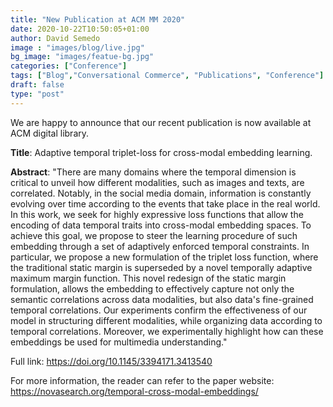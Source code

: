 ```yaml
---
title: "New Publication at ACM MM 2020"
date: 2020-10-22T10:50:05+01:00
author: David Semedo
image : "images/blog/live.jpg"
bg_image: "images/featue-bg.jpg"
categories: ["Conference"]
tags: ["Blog","Conversational Commerce", "Publications", "Conference"]
draft: false
type: "post"
---
```



We are happy to announce that our recent publication is now available at ACM digital library.

**Title**: Adaptive temporal triplet-loss for cross-modal embedding learning.

**Abstract**: "There are many domains where the temporal dimension is critical to unveil how different modalities, such as images and texts, are correlated. Notably, in the social media domain, information is constantly evolving over time according to the events that take place in the real world. In this work, we seek for highly expressive loss functions that allow the encoding of data temporal traits into cross-modal embedding spaces. To achieve this goal, we propose to steer the learning procedure of such embedding through a set of adaptively enforced temporal constraints. In particular, we propose a new formulation of the triplet loss function, where the traditional static margin is superseded by a novel temporally adaptive maximum margin function. This novel redesign of the static margin formulation, allows the embedding to effectively capture not only the semantic correlations across data modalities, but also data's fine-grained temporal correlations. Our experiments confirm the effectiveness of our model in structuring different modalities, while organizing data according to temporal correlations. Moreover, we experimentally highlight how can these embeddings be used for multimedia understanding."


Full link: https://doi.org/10.1145/3394171.3413540

For more information, the reader can refer to the paper website: https://novasearch.org/temporal-cross-modal-embeddings/
